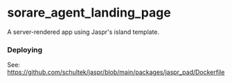 # sorare_agent_landing_page

A server-rendered app using Jaspr's island template.

### Deploying

See: https://github.com/schultek/jaspr/blob/main/packages/jaspr_pad/Dockerfile